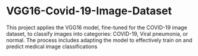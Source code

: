 # VGG16-Covid-19-Image-Dataset
This project applies the VGG16 model, fine-tuned for the COVID-19 image dataset, to classify images into categories: COVID-19, Viral pneumonia, or normal. The process includes adapting the model to effectively train on and predict medical image classifications
